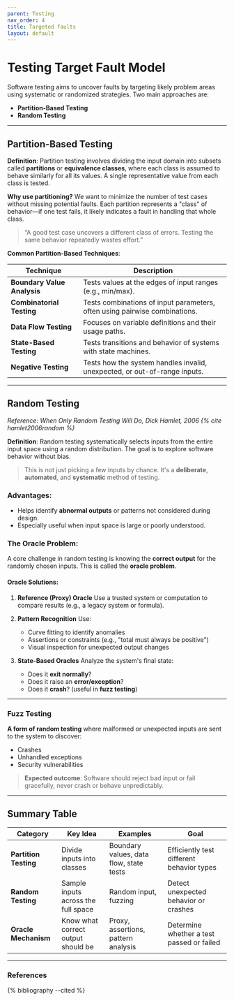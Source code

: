 ```yaml
---
parent: Testing
nav_order: 4
title: Targeted faults
layout: default
---
```


# Testing Target Fault Model

Software testing aims to uncover faults by targeting likely problem areas using systematic or randomized strategies. Two main approaches are:

* **Partition-Based Testing**
* **Random Testing**

---

## Partition-Based Testing

**Definition**:
Partition testing involves dividing the input domain into subsets called **partitions** or **equivalence classes**, where each class is assumed to behave similarly for all its values. A single representative value from each class is tested.

**Why use partitioning?**
We want to minimize the number of test cases without missing potential faults. Each partition represents a "class" of behavior—if one test fails, it likely indicates a fault in handling that whole class.

> “A good test case uncovers a different class of errors. Testing the same behavior repeatedly wastes effort.”

**Common Partition-Based Techniques**:

| Technique                   | Description                                                                |
| --------------------------- | -------------------------------------------------------------------------- |
| **Boundary Value Analysis** | Tests values at the edges of input ranges (e.g., min/max).                 |
| **Combinatorial Testing**   | Tests combinations of input parameters, often using pairwise combinations. |
| **Data Flow Testing**       | Focuses on variable definitions and their usage paths.                     |
| **State-Based Testing**     | Tests transitions and behavior of systems with state machines.             |
| **Negative Testing**        | Tests how the system handles invalid, unexpected, or out-of-range inputs.  |

---

## Random Testing

_Reference: When Only Random Testing Will Do, Dick Hamlet, 2006 {% cite hamlet2006random %}_

**Definition**:
Random testing systematically selects inputs from the entire input space using a random distribution. The goal is to explore software behavior without bias.

> This is not just picking a few inputs by chance. It's a **deliberate**, **automated**, and **systematic** method of testing.

### Advantages:

* Helps identify **abnormal outputs** or patterns not considered during design.
* Especially useful when input space is large or poorly understood.

### The Oracle Problem:

A core challenge in random testing is knowing the **correct output** for the randomly chosen inputs. This is called the **oracle problem**.

#### Oracle Solutions:

1. **Reference (Proxy) Oracle**
   Use a trusted system or computation to compare results (e.g., a legacy system or formula).

2. **Pattern Recognition**
   Use:

   * Curve fitting to identify anomalies
   * Assertions or constraints (e.g., "total must always be positive")
   * Visual inspection for unexpected output changes

3. **State-Based Oracles**
   Analyze the system's final state:

   * Does it **exit normally**?
   * Does it raise an **error/exception**?
   * Does it **crash**? (useful in **fuzz testing**)

---

###  Fuzz Testing

**A form of random testing** where malformed or unexpected inputs are sent to the system to discover:

* Crashes
* Unhandled exceptions
* Security vulnerabilities

> **Expected outcome**: Software should reject bad input or fail gracefully, never crash or behave unpredictably.

---

## Summary Table

| Category              | Key Idea                            | Examples                                | Goal                                      |
| --------------------- | ----------------------------------- | --------------------------------------- | ----------------------------------------- |
| **Partition Testing** | Divide inputs into classes          | Boundary values, data flow, state tests | Efficiently test different behavior types |
| **Random Testing**    | Sample inputs across the full space | Random input, fuzzing                   | Detect unexpected behavior or crashes     |
| **Oracle Mechanism**  | Know what correct output should be  | Proxy, assertions, pattern analysis     | Determine whether a test passed or failed |

---

### References

{% bibliography --cited %}